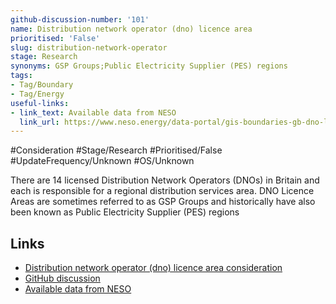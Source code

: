 ```yaml
---
github-discussion-number: '101'
name: Distribution network operator (dno) licence area
prioritised: 'False'
slug: distribution-network-operator
stage: Research
synonyms: GSP Groups;Public Electricity Supplier (PES) regions
tags:
- Tag/Boundary
- Tag/Energy
useful-links:
- link_text: Available data from NESO
  link_url: https://www.neso.energy/data-portal/gis-boundaries-gb-dno-license-areas
---
```


#Consideration #Stage/Research #Prioritised/False #UpdateFrequency/Unknown #OS/Unknown

There are 14 licensed Distribution Network Operators (DNOs) in Britain and each is responsible for a regional distribution services area. DNO Licence Areas are sometimes referred to as GSP Groups and historically have also been known as Public Electricity Supplier (PES) regions

## Links

* [Distribution network operator (dno) licence area consideration](https://design.planning.data.gov.uk/planning-consideration/distribution-network-operator)
* [GitHub discussion](https://github.com/digital-land/data-standards-backlog/discussions/101)
* [Available data from NESO](https://www.neso.energy/data-portal/gis-boundaries-gb-dno-license-areas)